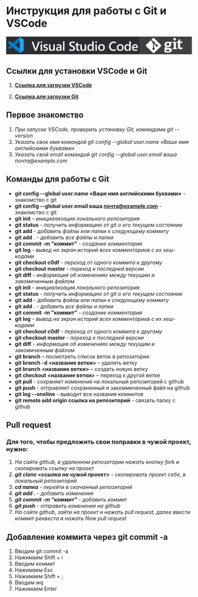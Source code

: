 # Инструкция для работы с Git и VSCode

![](/gitvs.png)

## Ссылки для установки VSCode и Git

1. [**Ссылка для загрузки VSCode**](https://code.visualstudio.com/download)

2. [**Ссылка для загрузки Git**](https://git-scm.com/downloads)

## Первое знакомство

1. _При запуске VSCode, проверить установку Git, командами git --version_
2. _Указать свое имя командой git config --global user.name «Ваше имя английскими буквами»_
3. _Указать свой email командой git config --global user.email ваша почта@example.com_

## Команды для работы с Git

- **git config --global user.name «Ваше имя английскими буквами»** - знакомство с git
- **git config --global user.email ваша почта@example.com** - знакомство с git
- **git init** - _инициализация локального репозитория_
- **git status** - _получить информацию от git о его текущем состоянии_
- **git add** - _добавить файлы или папки к следующему коммиту_
- **git add** . - _добавить все файлы и папки_
- **git commit -m "коммит"** - _создание комментария_
- **git log** - _вывод на экран историй всех комментариев с их хеш-кодами_
- **git checkout c0df** - _переход от одного коммита к другому_
- **git checkout master** - _переход к последней версии_
- **git diff** - _информация об изменениях между текущим и закомиченным файлом_
- **git init** - *инициализация локального репозитория*
- **git status** - *получить информацию от git о его текущем состоянии*
- **git add** - *добавить файлы или папки к следующему коммиту*
- **git add** . - *добавить все файлы и папки*
- **git commit -m "коммит"** - *создание комментария*
- **git log** - *вывод на экран историй всех комментариев с их хеш-кодами*
- **git checkout c0df** - *переход от одного коммита к другому*
- **git checkout master** - *переход к последней версии*
- **git diff** - *информация об изменениях между текущим и закомиченным файлом*
- **git branch** – посмотреть список веток в репозитории
- **git branch -d <название ветки>** – удалить ветку
- **git branch <название ветки>** – создать новую ветку
- **git checkout <название ветки>** – переход к другой ветке
- **git pull** - сохраняет изменения на локальный репозиторий с github
- **git push** - отправляет сохраненный и закоммиченный файл на github
- **git log --oneline** - выводит все названия коммитов
- **git remote add origin ссылка на репозиторий** - связать папку с github

## Pull request
### Для того, чтобы предложить свои поправки в чужой проект, нужно:

1. _На сайте github, в удаленном репозитории нажать кнопку fork и скопировать ссылку на проект_
2. _**git clone <ссылка на чужой проект>** - скопировать проект себе, в локальный репозиторий_
3. _**cd папка** - перейти в скачанный репозиторий_
4. _**git add .** - добавить изменения_
5. _**git commit -m "коммит"** - добавить коммит_
6. _**git push** - отправить изменения на github_
7. _На сайте github, зайти на проект и нажать pull request, далее ввести коммит реквеста и нажать New pull request_

## Добавление коммита через git commit -a
1. Вводим git commit -a
2. Нажимаем Shift + i
3. Вводим коммит
4. Нажимаем Esc
5. Нажимаем Shift + ;
6. Вводим wq
7. Нажимаем Enter